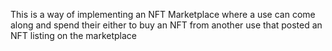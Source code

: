 This is a way of implementing an NFT Marketplace where a use can come along and spend their either to buy an NFT from another use that posted an NFT listing on the marketplace
